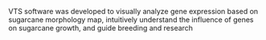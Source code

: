 VTS software was developed to visually analyze gene expression based on sugarcane morphology map, intuitively understand the influence of genes on sugarcane growth, and guide breeding and research
